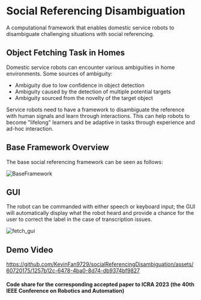 # Social Referencing Disambiguation
A computational framework that enables domestic service robots to disambiguate challenging situations with social referencing.

## Object Fetching Task in Homes
Domestic service robots can encounter various ambiguities in home environments.
Some sources of ambiguity:
<ul>
  <li>Ambiguity due to low confidence in object detection</li>
  <li>Ambiguity caused by the detection of multiple potential targets</li>
  <li>Ambiguity sourced from the novelty of the target object</li>
</ul>
Service robots need to have a framework to disambiguate the reference with human signals and learn through interactions. This can help robots to become "lifelong" learners and be adaptive in tasks through experience and ad-hoc interaction.

## Base Framework Overview
The base social referencing framework can be seen as follows:


![BaseFramework](https://github.com/KevinFan9729/socialReferencingDisambiguation/assets/60720175/d5da05c7-0372-4657-9b2b-99441b41da16)


## GUI
The robot can be commanded with either speech or keyboard input; the GUI will automatically display what the robot heard and provide a chance for the user to correct the label in the case of transcription issues.

![fetch_gui](https://user-images.githubusercontent.com/60720175/214482543-c1f38ab1-488c-4c6a-b670-afd8f0eab282.gif)

## Demo Video


https://github.com/KevinFan9729/socialReferencingDisambiguation/assets/60720175/1257b12c-6478-4ba0-8d74-db9374bf9827


#### Code share for the corresponding accepted paper to ICRA 2023 (the 40th IEEE Conference on Robotics and Automation)

